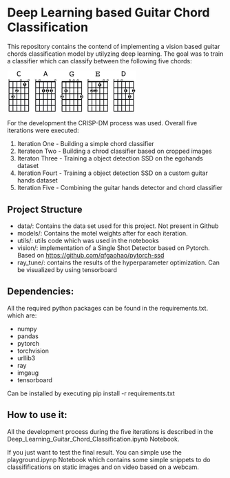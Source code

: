 # Deep Learning based Guitar Chord Classification

This repository contains the contend of implementing a vision based guitar chords classification model by utilyzing deep learning. The goal was to train a classifier which can classify between the following five chords:

<img src="static/notebook_images/most_used_chords.jpg" width="300"/>

For the development the CRISP-DM process was used. Overall five iterations were executed:

1. Iteration One - Building a simple chord classifier
2. Iterateon Two - Building a chrod classifier based on cropped images
3. Iteraton Three - Training a object detection SSD on the egohands dataset
4. Iteration Fourt - Training a object detection SSD on a custom guitar hands dataset
5. Iteration Five - Combining the guitar hands detector and chord classifier

## Project Structure
- data/: Contains the data set used for this project. Not present in Github
- models/: Contains the motel weights after for each iteration. 
- utils/: utils code which was used in the notebooks
- vision/: implementation of a Single Shot Detector based on Pytorch. Based on https://github.com/qfgaohao/pytorch-ssd 
- ray_tune/: contains the results of the hyperparameter optimization. Can be visualized by using tensorboard

## Dependencies:
All the required python packages can be found in the requirements.txt. which are:
- numpy 
- pandas
- pytorch 
- torchvision 
- urllib3 
- ray
- imgaug 
- tensorboard 

Can be installed by executing pip install -r requirements.txt

## How to use it:
All the development process during the five iterations is described in the Deep_Learning_Guitar_Chord_Classification.ipynb Notebook. 

If you just want to test the final result. You can simple use the playground.ipynp Notebook which contains some simple snippets to do classififications on static images and on video based on a webcam. 
